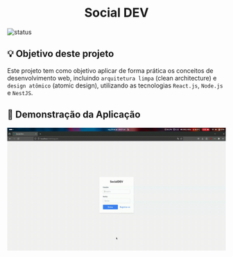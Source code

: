 <h1 align="center">Social DEV</h1>

![status](http://img.shields.io/static/v1?label=STATUS&message=EM%20DESENVOLVIMENTO&color=GREEN&style=for-the-badge)

##  :bulb: Objetivo deste projeto
Este projeto tem como objetivo aplicar de forma prática os conceitos de desenvolvimento web, incluindo `arquitetura limpa` (clean architecture) e `design atômico` (atomic design), utilizando as tecnologias `React.js`, `Node.js` e `NestJS`.

## :pushpin: Demonstração da Aplicação
![Demo Social DEV](/.github/social-dev.gif)
